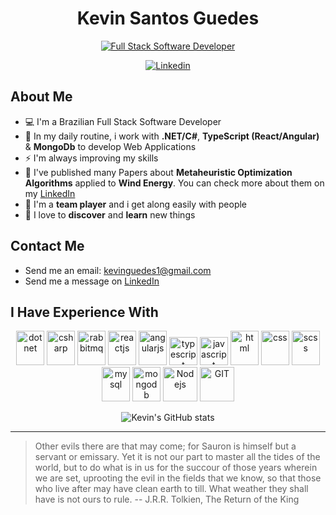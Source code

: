 <div align="center">
<h1> Kevin Santos Guedes </h1>

[![Full Stack Software Developer](https://readme-typing-svg.demolab.com?font=Fira+Code&weight=500&size=27&duration=2000&pause=2000&width=472&height=51&lines=Full+Stack+Software+Developer+)](https://git.io/typing-svg)

[![Linkedin](https://img.shields.io/badge/linkedin-0077B5?style=for-the-badge&logo=linkedin&logoColor=white)](https://www.linkedin.com/in/kevinsantosguedes/)
</div>

## About Me
- 💻 I'm a Brazilian Full Stack Software Developer
- 📝 In my daily routine, i work with **.NET/C#**, **TypeScript (React/Angular)** & **MongoDb** to develop Web Applications
- ⚡ I'm always improving my skills
- 🧠 I've published many Papers about **Metaheuristic Optimization Algorithms** applied to **Wind Energy**. You can check more about them on my [LinkedIn](https://www.linkedin.com/in/kevinsantosguedes/)
- 🍻 I'm a **team player** and i get along easily with people
- 💖 I love to **discover** and **learn** new things

## Contact Me
- Send me an email: [kevinguedes1@gmail.com](mailto:kevinguedes1@gmail.com)
- Send me a message on [LinkedIn](https://www.linkedin.com/in/kevinsantosguedes/)

## I Have Experience With
<div align="center">
  <img src="https://www.vectorlogo.zone/logos/dotnet/dotnet-icon.svg" alt="dotnet" width="45" height="55"/>
  <img src="https://raw.githubusercontent.com/jmnote/z-icons/master/svg/csharp.svg" alt="csharp" width="45" height="55"/>
  <img src="https://www.vectorlogo.zone/logos/rabbitmq/rabbitmq-icon.svg" alt="rabbitmq" width="45" height="55"/>
  <img src="https://www.vectorlogo.zone/logos/reactjs/reactjs-icon.svg" alt="reactjs" width="45" height="55"/>
  <img src="https://www.vectorlogo.zone/logos/angular/angular-icon.svg" alt="angularjs" width="45" height="55"/>
  <img src="https://www.vectorlogo.zone/logos/typescriptlang/typescriptlang-icon.svg" alt="typescript" width="45" height="45"/>
  <img src="https://raw.githubusercontent.com/jmnote/z-icons/master/svg/javascript.svg" alt="javascript" width="45" height="45"/>
  <img src="https://www.vectorlogo.zone/logos/w3_html5/w3_html5-icon.svg" alt="html" width="45" height="55"/>
  <img src="https://www.vectorlogo.zone/logos/w3_css/w3_css-icon.svg" alt="css" width="45" height="55"/>
  <img src="https://www.vectorlogo.zone/logos/sass-lang/sass-lang-icon.svg" alt="scss" width="45" height="55"/>
  <img src="https://www.vectorlogo.zone/logos/mysql/mysql-icon.svg" alt="mysql" width="45" height="55"/>
  <img src="https://www.vectorlogo.zone/logos/mongodb/mongodb-icon.svg" alt="mongodb" width="45" height="55"/>
  <img src="https://www.vectorlogo.zone/logos/nodejs/nodejs-icon.svg" alt="Nodejs" width="55" height="55"/>
  <img src="https://www.vectorlogo.zone/logos/git-scm/git-scm-icon.svg" alt="GIT" width="55" height="55"/> 
</div>

<div align="center">
  
  ![Kevin's GitHub stats](https://github-readme-stats.vercel.app/api/top-langs/?username=kevinguedes&show_icons=true&theme=github_dark&layout=compact&langs_count=5&hide_border=true)
  
</div>

------

> Other evils there are that may come; for Sauron is himself but a servant or emissary. Yet it is not our part to master all the tides of the world, but to do what is in us for the succour of those years wherein we are set, uprooting the evil in the fields that we know, so that those who live after may have clean earth to till. What weather they shall have is not ours to rule. 
-- J.R.R. Tolkien, The Return of the King
